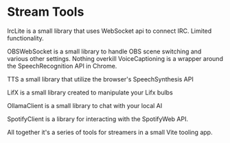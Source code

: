 # Stream Tools

IrcLite is a small library that uses WebSocket api to connect IRC.
Limited functionality.

OBSWebSocket is a small library to handle OBS scene switching and various other settings. Nothing overkill 
VoiceCaptioning is a wrapper around the SpeechRecognition API in Chrome.

TTS a small library that utilize the browser's SpeechSynthesis API

LifX is a small library created to manipulate your Lifx bulbs

OllamaClient is a small library to chat with your local AI

SpotifyClient is a library for interacting with the SpotifyWeb API.

All together it's a series of tools for streamers in a small Vite tooling app.
